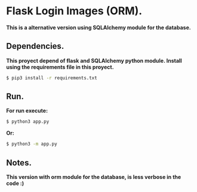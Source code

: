 # Flask Login Images (ORM).

__This is a alternative version using SQLAlchemy module for the database.__

## Dependencies.
__This proyect depend of flask and SQLAlchemy python module. Install using the requirements file in this proyect.__

```bash
$ pip3 install -r requirements.txt
```

## Run.

__For run execute:__

```bash
$ python3 app.py
```

__Or:__

```bash
$ python3 -m app.py
```

## Notes.

__This version with orm module for the database, is less verbose in the code :)__
